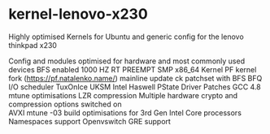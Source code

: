 kernel-lenovo-x230
==================

Highly optimised Kernels for Ubuntu and generic config for the lenovo thinkpad x230 


 Config and modules optimised for hardware and most commonly used devices 
 BFS enabled 1000 HZ RT PREEMPT SMP x86_64 Kernel 
 PF kernel fork (https://pf.natalenko.name/) 
  mainline update 
  ck patchset with BFS 
  BFQ I/O scheduler 
  TuxOnIce 
  UKSM 
 Intel Haswell PState Driver Patches 
 GCC 4.8 mtune optimisations 
 LZR compression 
 Multiple hardware crypto and compression options switched on  
 AVXI mtune -03 build optimisations for 3rd Gen Intel Core processors 
 Namespaces support 
 Openvswitch GRE support 


